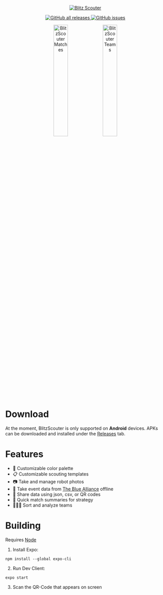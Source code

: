 <p align="center">
<a href="https://team5148.org/#/">
<img alt="Blitz Scouter" src="https://i.imgur.com/eANWZcA.png" />
</a>
</p>

<p align="center">
<a href="https://github.com/NB-Blitz/BlitzScouter/releases">
<img alt="GitHub all releases" src="https://img.shields.io/github/downloads/NB-Blitz/BlitzScouter/total">
</a>
<a href="https://github.com/NB-Blitz/BlitzScouter/issues">
<img alt="GitHub issues" src="https://img.shields.io/github/issues/NB-Blitz/BlitzScouter">
</a>
</p>

<p align="center">
<img alt="BlitzScouter Matches" src="https://i.imgur.com/6rzXtkB.jpg" width="30%" height="30%" >
<img alt="BlitzScouter Teams" src="https://i.imgur.com/weB4lfc.jpg" width="30%" height="30%" >
</p>

# Download
At the moment, BlitzScouter is only supported on **Android** devices. APKs can be downloaded and installed under the [Releases](https://github.com/NB-Blitz/BlitzScouter/releases) tab.

# Features
- 🎨 Customizable color palette
- 📋 Customizable scouting templates
- 📷 Take and manage robot photos
- 💾 Take event data from [The Blue Alliance](https://www.thebluealliance.com/) offline
- 📁 Share data using json, csv, or QR codes
- 🥊 Quick match summaries for strategy
- 🧑‍🤝‍🧑 Sort and analyze teams

# Building
Requires [Node](https://nodejs.org/en/)
1. Install Expo:
```
npm install --global expo-cli
```
2. Run Dev Client:
```
expo start
```
3. Scan the QR-Code that appears on screen
